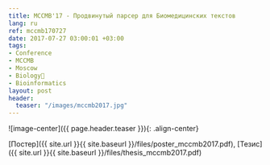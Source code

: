 ```yaml
---
title: MCCMB'17 - Продвинутый парсер для Биомедицинских текстов
lang: ru
ref: mccmb170727
date: 2017-07-27 03:00:01 +03:00
tags:
- Conference
- MCCMB
- Moscow
- Biology🧫
- Bioinformatics
layout: post
header:
  teaser: "/images/mccmb2017.jpg"
---
```


![image-center]({{ page.header.teaser }}){: .align-center}

[Постер]({{ site.url }}{{ site.baseurl }}/files/poster_mccmb2017.pdf), [Тезис]({{ site.url }}{{ site.baseurl }}/files/thesis_mccmb2017.pdf)
